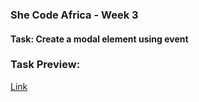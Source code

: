 ### She Code Africa - Week 3

#### Task: Create a modal element using event

### Task Preview:
[Link](https://mercyikpe.github.io/sca-week-3-modal-element-using-event/)



